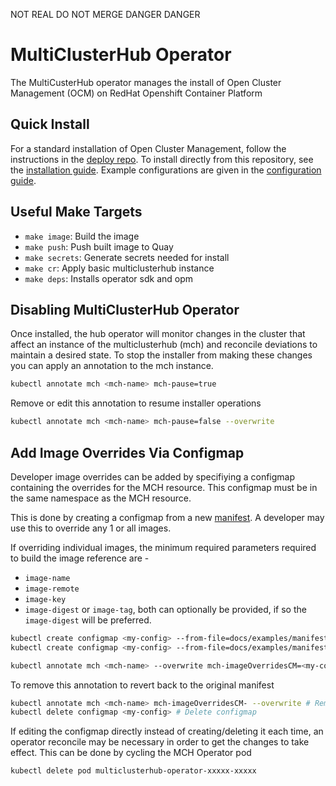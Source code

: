 NOT REAL DO NOT MERGE DANGER DANGER

# MultiClusterHub Operator

The MultiCusterHub operator manages the install of Open Cluster Management (OCM) on RedHat Openshift Container Platform

## Quick Install

For a standard installation of Open Cluster Management, follow the instructions in the [deploy repo][deploy]. To install directly from this repository, see the [installation guide][install_guide]. Example configurations are given in the [configuration guide][config_guide].

## Useful Make Targets

- `make image`: Build the image
- `make push`: Push built image to Quay
- `make secrets`: Generate secrets needed for install
- `make cr`: Apply basic multiclusterhub instance
- `make deps`: Installs operator sdk and opm

## Disabling MultiClusterHub Operator

Once installed, the hub operator will monitor changes in the cluster that affect an instance of the multiclusterhub (mch) and reconcile deviations to maintain a desired state. To stop the installer from making these changes you can apply an annotation to the mch instance.
```bash
kubectl annotate mch <mch-name> mch-pause=true
```

Remove or edit this annotation to resume installer operations
```bash
kubectl annotate mch <mch-name> mch-pause=false --overwrite
```

## Add Image Overrides Via Configmap  

Developer image overrides can be added by specifiying a configmap containing the overrides for the MCH resource. This configmap must be in the same namespace as the MCH resource.

This is done by creating a configmap from a new [manifest](https://github.com/open-cluster-management/pipeline/tree/2.1-integration/snapshots). A developer may use this to override any 1 or all images.


If overriding individual images, the minimum required parameters required to build the image reference are - 

- `image-name`
- `image-remote`
- `image-key`
- `image-digest` or `image-tag`, both can optionally be provided, if so the `image-digest` will be preferred.


```bash
kubectl create configmap <my-config> --from-file=docs/examples/manifest-oneimage.json # Override 1 image example
kubectl create configmap <my-config> --from-file=docs/examples/manifest-allimages.json # Overriding all images example

kubectl annotate mch <mch-name> --overwrite mch-imageOverridesCM=<my-config> # Provide the configmap as an override to the MCH
```

To remove this annotation to revert back to the original manifest
```bash
kubectl annotate mch <mch-name> mch-imageOverridesCM- --overwrite # Remove annotation
kubectl delete configmap <my-config> # Delete configmap
```

If editing the configmap directly instead of creating/deleting it each time, an operator reconcile may be necessary in order to get the changes to take effect. This can be done by cycling the MCH Operator pod

```
kubectl delete pod multiclusterhub-operator-xxxxx-xxxxx
```

[install_guide]: /docs/installation.md
[config_guide]: /docs/configuration.md
[deploy]: https://github.com/open-cluster-management/deploy
